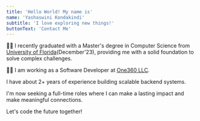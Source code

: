 ```yaml
---
title: 'Hello World! My name is'
name: 'Yashaswini Kondakindi'
subtitle: 'I love exploring new things!'
buttonText: 'Contact Me'
---
```

👩‍🎓 I recently graduated with a Master's degree in Computer Science from [University of Florida](https://www.ufl.edu/)(December'23), providing me with a solid foundation to solve complex challenges.

👩‍💻 I am working as a Software Developer at [One360 LLC](https://one360.us/).

I have about 2+ years of experience building scalable backend systems.

I'm now seeking a full-time roles where I can make a lasting impact and make meaningful connections.

Let's code the future together!
